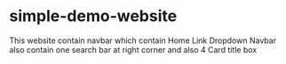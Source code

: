 # simple-demo-website
This website contain navbar which contain Home Link Dropdown 
Navbar also contain one search bar at right corner
and also 4 Card title box
